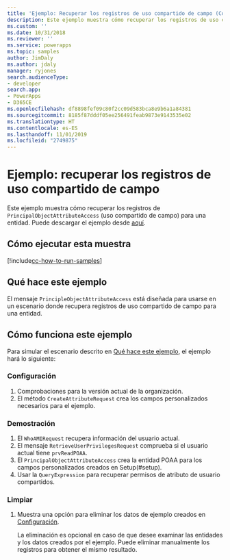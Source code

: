 ```yaml
---
title: 'Ejemplo: Recuperar los registros de uso compartido de campo (Common Data Service) | Microsoft Docs'
description: Este ejemplo muestra cómo recuperar los registros de uso compartido de campo para una entidad.
ms.custom: ''
ms.date: 10/31/2018
ms.reviewer: ''
ms.service: powerapps
ms.topic: samples
author: JimDaly
ms.author: jdaly
manager: ryjones
search.audienceType:
- developer
search.app:
- PowerApps
- D365CE
ms.openlocfilehash: df8898fef09c80f2cc09d583bca8e9b6a1a84381
ms.sourcegitcommit: 8185f87dddf05ee256491feab9873e9143535e02
ms.translationtype: HT
ms.contentlocale: es-ES
ms.lasthandoff: 11/01/2019
ms.locfileid: "2749875"
---
```

# <a name="sample-retrieve-field-sharing-records"></a>Ejemplo: recuperar los registros de uso compartido de campo

<!-- https://docs.microsoft.com/dynamics365/customer-engagement/developer/sample-retrieve-field-sharing-records -->

Este ejemplo muestra cómo recuperar los registros de `PrincipalObjectAttributeAccess` (uso compartido de campo) para una entidad. Puede descargar el ejemplo desde [aquí](https://github.com/Microsoft/PowerApps-Samples/tree/master/cds/orgsvc/C%23/RetrieveFieldSharing).

## <a name="how-to-run-this-sample"></a>Cómo ejecutar esta muestra

[!include[cc-how-to-run-samples](../../includes/cc-how-to-run-samples.md)]

## <a name="what-this-sample-does"></a>Qué hace este ejemplo

El mensaje `PrincipleObjectAttributeAccess` está diseñada para usarse en un escenario donde recupera registros de uso compartido de campo para una entidad.

## <a name="how-this-sample-works"></a>Cómo funciona este ejemplo

Para simular el escenario descrito en [Qué hace este ejemplo](#what-this-sample-does), el ejemplo hará lo siguiente:

### <a name="setup"></a>Configuración

1. Comprobaciones para la versión actual de la organización.
2. El método `CreateAttributeRequest` crea los campos personalizados necesarios para el ejemplo.

### <a name="demonstrate"></a>Demostración

1. El `WhoAMIRequest` recupera información del usuario actual.
2. El mensaje `RetrieveUserPrivilegesRequest` comprueba si el usuario actual tiene `prvReadPOAA`.
3. El `PrincipalObjectAttributeAccess` crea la entidad POAA para los campos personalizados creados en Setup(#setup).
4. Usar la `QueryExpression` para recuperar permisos de atributo de usuario compartidos.

### <a name="clean-up"></a>Limpiar

1. Muestra una opción para eliminar los datos de ejemplo creados en [Configuración](#setup).

    La eliminación es opcional en caso de que desee examinar las entidades y los datos creados por el ejemplo. Puede eliminar manualmente los registros para obtener el mismo resultado.
